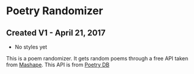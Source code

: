 # Poetry Randomizer

## Created V1 - April 21, 2017
 * No styles yet


This is a poem randomizer. It gets random poems through a free API taken from [Mashape](https://market.mashape.com/thundercomb/poetry-db#author-author). This API is from [Poetry DB](http://poetrydb.org)
